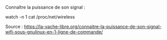 Connaître la puissance de son signal :

watch -n 1 cat /proc/net/wireless

Source : https://la-vache-libre.org/connaitre-la-puissance-de-son-signal-wifi-sous-gnulinux-en-1-ligne-de-commande/
